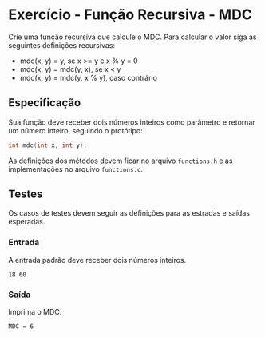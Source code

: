 # Exercício - Função Recursiva - MDC

Crie uma função recursiva que calcule o MDC. Para calcular o valor siga as seguintes definições recursivas:

 - mdc(x, y) = y, se x >= y e x % y = 0 
 - mdc(x, y) = mdc(y, x), se x < y
 - mdc(x, y) = mdc(y, x % y), caso contrário

## Especificação

Sua função deve receber dois números inteiros como parâmetro e retornar um número inteiro, seguindo o protótipo:

```c
int mdc(int x, int y);
```

As definições dos métodos devem ficar no arquivo `functions.h` e as implementações no arquivo `functions.c`.

## Testes

Os casos de testes devem seguir as definições para as estradas e saídas esperadas.

### Entrada

A entrada padrão deve receber dois números inteiros.

```
18 60
```

### Saída

Imprima o MDC.

```
MDC = 6
```
